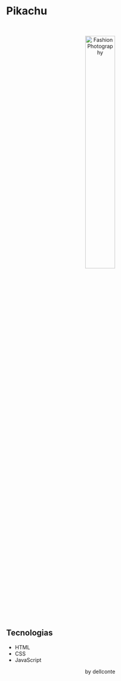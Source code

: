 <h1> Pikachu</h1>
<br>

<p align="center">
  <img alt="Fashion Photography" src="[fashion_photo.png](https://github.com/dellconte/pikachu/blob/main/assets/Screenshot%202024-07-30%20at%2011-02-26%20Let's%20Go%20Pikachu!.png)" width="40%">
</p>

## Tecnologias
- HTML
- CSS
- JavaScript

<p align="center">by dellconte</p>
